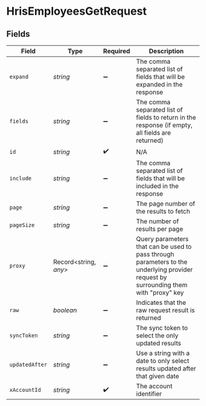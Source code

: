 # HrisEmployeesGetRequest


## Fields

| Field                                                                                                                                | Type                                                                                                                                 | Required                                                                                                                             | Description                                                                                                                          |
| ------------------------------------------------------------------------------------------------------------------------------------ | ------------------------------------------------------------------------------------------------------------------------------------ | ------------------------------------------------------------------------------------------------------------------------------------ | ------------------------------------------------------------------------------------------------------------------------------------ |
| `expand`                                                                                                                             | *string*                                                                                                                             | :heavy_minus_sign:                                                                                                                   | The comma separated list of fields that will be expanded in the response                                                             |
| `fields`                                                                                                                             | *string*                                                                                                                             | :heavy_minus_sign:                                                                                                                   | The comma separated list of fields to return in the response (if empty, all fields are returned)                                     |
| `id`                                                                                                                                 | *string*                                                                                                                             | :heavy_check_mark:                                                                                                                   | N/A                                                                                                                                  |
| `include`                                                                                                                            | *string*                                                                                                                             | :heavy_minus_sign:                                                                                                                   | The comma separated list of fields that will be included in the response                                                             |
| `page`                                                                                                                               | *string*                                                                                                                             | :heavy_minus_sign:                                                                                                                   | The page number of the results to fetch                                                                                              |
| `pageSize`                                                                                                                           | *string*                                                                                                                             | :heavy_minus_sign:                                                                                                                   | The number of results per page                                                                                                       |
| `proxy`                                                                                                                              | Record<string, *any*>                                                                                                                | :heavy_minus_sign:                                                                                                                   | Query parameters that can be used to pass through parameters to the underlying provider request by surrounding them with "proxy" key |
| `raw`                                                                                                                                | *boolean*                                                                                                                            | :heavy_minus_sign:                                                                                                                   | Indicates that the raw request result is returned                                                                                    |
| `syncToken`                                                                                                                          | *string*                                                                                                                             | :heavy_minus_sign:                                                                                                                   | The sync token to select the only updated results                                                                                    |
| `updatedAfter`                                                                                                                       | *string*                                                                                                                             | :heavy_minus_sign:                                                                                                                   | Use a string with a date to only select results updated after that given date                                                        |
| `xAccountId`                                                                                                                         | *string*                                                                                                                             | :heavy_check_mark:                                                                                                                   | The account identifier                                                                                                               |